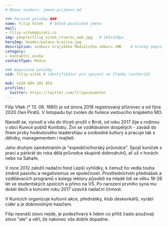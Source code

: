```yaml
---
# Název souboru: jmeno-prijmeni.md

### Povinné položky ###
name: Filip Vítek  	# běžně používáné jméno
mail:
- filip.vitek@pirati.cz
img: people/filip_vitek_ctverec_web.jpg   # 165x220px
heroImg: header/palava_krajina.jpg
description: vedoucí krajského Mediálního odboru JMK  	# kratký popis, max 160 znaků
category:  
- kontaktni_osoba
contactType: Média

### Nepovinné položky
uid: filip.vitek # identifikátor pro spojení se články (authorId)

mob: +420 604 202 854
profiles:
  twitter: https://twitter.com/filipeskamoter
---
```



Filip Vítek (* 13. 08. 1980) je od února 2018 registrovaný příznivec a od října 2020 člen Pirátů. V listopadu byl zvolen do funkce vedoucího krajského MO.

Narodil se, vyrostl a vše do třiceti prožil v Brně, od roku 2017 žije s rodinou v obci Kunice poblíž Kunštátu. Živí se vzděláváním dospělých - zavádí do firem prvky hodnotového leadershipu a svobodné kultury a pracuje tak s dělníky, managementem i majiteli.

Jeho druhým zaměstnáním je "expediční/horský průvodce". Spojil koníček s prací a párkrát do roka dělá průvodce skupině dobrodruhů, ať už v horách nebo na Sahaře.

V roce 2012 založil nadační fond Lepší vyhlídky, k čemuž ho vedla touha změnit pasivitu a negativismus ve společnosti. Prostřednictvím přednášek a vzdělávacích programů s kolegy lektory působili na mladé lidi ve věku 18-26 let ve studentských spolcích a přímo na VŠ. Po narození prvního syna mu došel dech a koncem roku 2017 uzavírá nadační činnost.

V Kunicích organizuje kulturní akce, přednášky, klub deskovkářů, vyrábí cider a je dobrovolným hasičem.

Filip nesnáší slovo nejde, je podezřívavý k lidem co příliš často používají slovo "ale" a věří, že nakonec vše dobře dopadne.

